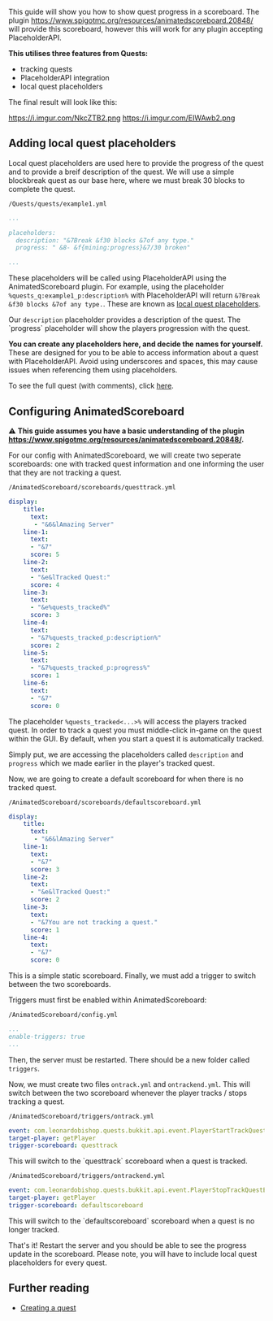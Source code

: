 This guide will show you how to show quest progress in a scoreboard. The
plugin
[<https://www.spigotmc.org/resources/animatedscoreboard.20848/>](AnimatedScoreboard "wikilink")
will provide this scoreboard, however this will work for any plugin
accepting PlaceholderAPI.

**This utilises three features from Quests:**

- tracking quests
- PlaceholderAPI integration
- local quest placeholders

The final result will look like this:

<https://i.imgur.com/NkcZTB2.png> <https://i.imgur.com/EIWAwb2.png>

## Adding local quest placeholders

Local quest placeholders are used here to provide the progress of the
quest and to provide a breif description of the quest. We will use a
simple blockbreak quest as our base here, where we must break 30 blocks
to complete the quest.

    /Quests/quests/example1.yml

``` yaml
...

placeholders:
  description: "&7Break &f30 blocks &7of any type."
  progress: " &8- &f{mining:progress}&7/30 broken"

...
```

These placeholders will be called using PlaceholderAPI using the
AnimatedScoreboard plugin. For example, using the placeholder
`%quests_q:example1_p:description%` with PlaceholderAPI will return
`&7Break &f30 blocks &7of any type.`. These are known as [local quest
placeholders](PlaceholderAPI#Quest_details "wikilink").

Our `description` placeholder provides a description of the quest. The
\`progress\` placeholder will show the players progression with the
quest.

**You can create any placeholders here, and decide the names for
yourself.** These are designed for you to be able to access information
about a quest with PlaceholderAPI. Avoid using underscores and spaces,
this may cause issues when referencing them using placeholders.

To see the full quest (with comments), click
[here](https://github.com/LMBishop/Quests/blob/master/src/main/resources/resources/bukkit/quests/example1.yml "wikilink").

## Configuring AnimatedScoreboard

⚠️ **This guide assumes you have a basic understanding of the plugin
[<https://www.spigotmc.org/resources/animatedscoreboard.20848/>](AnimatedScoreboard "wikilink").**

For our config with AnimatedScoreboard, we will create two seperate
scoreboards: one with tracked quest information and one informing the
user that they are not tracking a quest.

    /AnimatedScoreboard/scoreboards/questtrack.yml

``` yaml
display:
    title:
      text: 
       - "&6&lAmazing Server"
    line-1:
      text:
      - "&7"
      score: 5 
    line-2:
      text:
      - "&e&lTracked Quest:"
      score: 4
    line-3:
      text:
      - "&e%quests_tracked%"
      score: 3
    line-4:
      text:
      - "&7%quests_tracked_p:description%"
      score: 2
    line-5:
      text:
      - "&7%quests_tracked_p:progress%"
      score: 1
    line-6:
      text:
      - "&7"
      score: 0      
```

The placeholder `%quests_tracked<...>%` will access the players tracked
quest. In order to track a quest you must middle-click in-game on the
quest within the GUI. By default, when you start a quest it is
automatically tracked.

Simply put, we are accessing the placeholders called `description` and
`progress` which we made earlier in the player's tracked quest.

Now, we are going to create a default scoreboard for when there is no
tracked quest.

    /AnimatedScoreboard/scoreboards/defaultscoreboard.yml

``` yaml
display:
    title:
      text: 
       - "&6&lAmazing Server"
    line-1:
      text:
      - "&7"
      score: 3 
    line-2:
      text:
      - "&e&lTracked Quest:"
      score: 2
    line-3:
      text:
      - "&7You are not tracking a quest."
      score: 1
    line-4:
      text:
      - "&7"
      score: 0      
```

This is a simple static scoreboard. Finally, we must add a trigger to
switch between the two scoreboards.

Triggers must first be enabled within AnimatedScoreboard:

    /AnimatedScoreboard/config.yml

``` yaml
...
enable-triggers: true
...
```

Then, the server must be restarted. There should be a new folder called
`triggers`.

Now, we must create two files `ontrack.yml` and `ontrackend.yml`. This
will switch between the two scoreboard whenever the player tracks /
stops tracking a quest.

    /AnimatedScoreboard/triggers/ontrack.yml

``` yaml
event: com.leonardobishop.quests.bukkit.api.event.PlayerStartTrackQuestEvent
target-player: getPlayer
trigger-scoreboard: questtrack
```

This will switch to the \`questtrack\` scoreboard when a quest is
tracked.

    /AnimatedScoreboard/triggers/ontrackend.yml

``` yaml
event: com.leonardobishop.quests.bukkit.api.event.PlayerStopTrackQuestEvent
target-player: getPlayer
trigger-scoreboard: defaultscoreboard
```

This will switch to the \`defaultscoreboard\` scoreboard when a quest is
no longer tracked.

That's it! Restart the server and you should be able to see the progress
update in the scoreboard. Please note, you will have to include local
quest placeholders for every quest.

## Further reading

- [Creating a quest](Creating_a_quest "wikilink")
